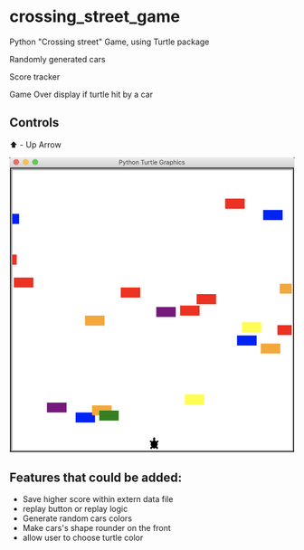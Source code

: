 # crossing_street_game
Python "Crossing street" Game, using Turtle package

Randomly generated cars 

Score tracker

Game Over display if turtle hit by a car

## Controls
⬆️ - Up Arrow

![Crossing_Turtle](crossing_turtle.jpg)

## Features that could be added:
- Save higher score within extern data file
- replay button or replay logic
- Generate random cars colors
- Make cars's shape rounder on the front 
- allow user to choose turtle color


